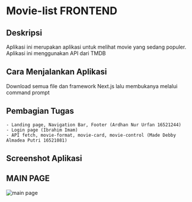 # Movie-list FRONTEND

## Deskripsi

Aplikasi ini merupakan aplikasi untuk melihat movie yang sedang populer. Aplikasi ini menggunakan API dari TMDB

## Cara Menjalankan Aplikasi

Download semua file dan framework Next.js lalu membukanya melalui command prompt

## Pembagian Tugas

    - Landing page, Navigation Bar, Footer (Ardhan Nur Urfan 16521244)
    - Login page (Ibrahim Imam)
    - API fetch, movie-format, movie-card, movie-control (Made Debby Almadea Putri 16521081)

## Screenshot Aplikasi

## MAIN PAGE

![main page](https://github.com/wwwscarlet/TUBES-ARC/blob/main/screenshot-localhost_3000-2022.02.01-22_49_36.png?raw=true)

